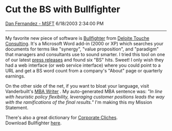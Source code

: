 <div id="page">

# Cut the BS with Bullfighter

[Dan Fernandez -
MSFT](https://social.msdn.microsoft.com/profile/Dan%20Fernandez%20-%20MSFT)
6/18/2003 2:34:00 PM

-----

<div id="content">

My favorite new piece of software is
[Bullfighter](http://www.dc.com/bullfighter/#) from [Deloite Touche
Consulting](http://www.dc.com). It's a Microsoft Word add-in (2000 or
XP) which searches your documents for terms like "synergy", "value
proposition", and "paradigm" that managers and consultants use to sound
smarter. I tried this tool on one of our latest [press
releases](http://www.microsoft.com/presspass/press/2003/Jun03/06-17SpamEnforcementPR.asp)
and found six "BS" hits. Sweet\! I only wish they had a web interface
(or web service interface) where you could point to a URL and get a BS
word count from a company's "About" page or quarterly earnings.

On the other side of the net, if you want to bloat your language, visit
Vanderbuilt's [MBA
Writer](http://www.mba.vanderbilt.edu/Mike.Shor/Humor/MBAWriter/) . My
auto-generated MBA sentence was: *"In line with heuristic policy
flexibility, leveraging customer positions leads the way with the
ramifications of the final results."* I'm making this my Mission
Statement.

There's also a great dictionary for [Corporate
Cliches](http://www.clieuk.co.uk/ccmain.htm).  
Download Bullfighter
[here](http://www.dc.com/insights/bullfighter/downloads/bullfighter.zip).

</div>

</div>
